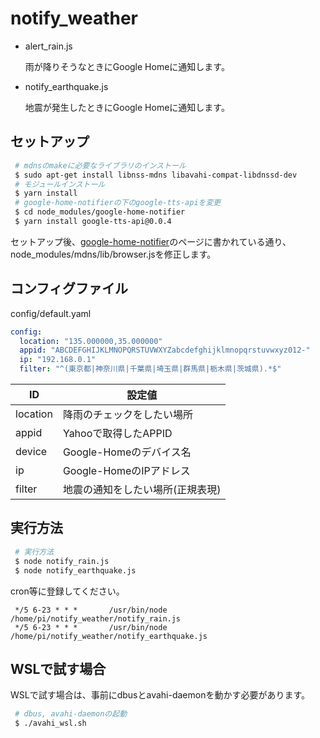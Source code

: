 # notify_weather

- alert_rain.js

  雨が降りそうなときにGoogle Homeに通知します。

- notify_earthquake.js

  地震が発生したときにGoogle Homeに通知します。

## セットアップ

~~~ bash
 # mdnsのmakeに必要なライブラリのインストール
 $ sudo apt-get install libnss-mdns libavahi-compat-libdnssd-dev
 # モジュールインストール
 $ yarn install
 # google-home-notifierの下のgoogle-tts-apiを変更
 $ cd node_modules/google-home-notifier
 $ yarn install google-tts-api@0.0.4
~~~

セットアップ後、[google-home-notifier](https://github.com/noelportugal/google-home-notifier)のページに書かれている通り、node_modules/mdns/lib/browser.jsを修正します。

## コンフィグファイル

config/default.yaml

~~~ yaml
config:
  location: "135.000000,35.000000"
  appid: "ABCDEFGHIJKLMNOPQRSTUVWXYZabcdefghijklmnopqrstuvwxyz012-"
  ip: "192.168.0.1"
  filter: "^(東京都|神奈川県|千葉県|埼玉県|群馬県|栃木県|茨城県).*$"
~~~

|ID|設定値|
|---|---|
|location|降雨のチェックをしたい場所|
|appid|Yahooで取得したAPPID|
|device|Google-Homeのデバイス名|
|ip|Google-HomeのIPアドレス|
|filter|地震の通知をしたい場所(正規表現)|

## 実行方法

~~~ bash
 # 実行方法
 $ node notify_rain.js
 $ node notify_earthquake.js
~~~

cron等に登録してください。

~~~ cron
 */5 6-23 * * *       /usr/bin/node /home/pi/notify_weather/notify_rain.js
 */5 6-23 * * *       /usr/bin/node /home/pi/notify_weather/notify_earthquake.js
~~~

## WSLで試す場合

WSLで試す場合は、事前にdbusとavahi-daemonを動かす必要があります。

~~~ bash
 # dbus, avahi-daemonの起動
 $ ./avahi_wsl.sh
~~~
